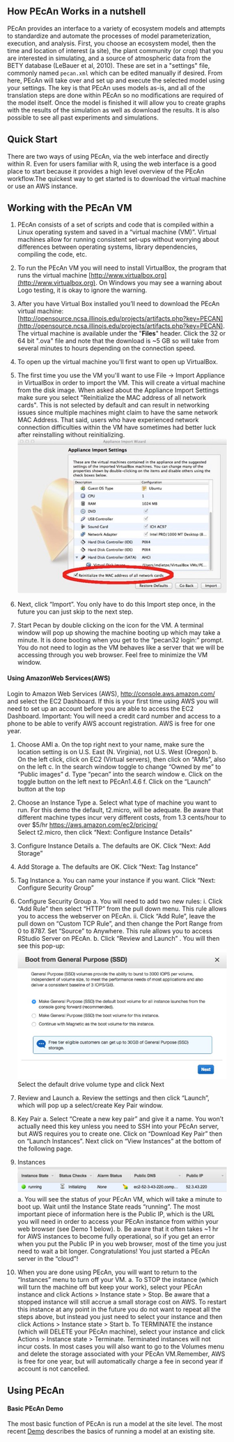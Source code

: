 ## How PEcAn Works in a nutshell

PEcAn provides an interface to a variety of ecosystem models and attempts to standardize and automate the processes of model parameterization, execution, and analysis. First, you choose an ecosystem model, then the time and location of interest (a site), the plant community (or crop) that you are interested in simulating, and a source of atmospheric data from the BETY database (LeBauer et al, 2010). These are set in a "settings" file, commonly named `pecan.xml` which can be edited manually if desired. From here, PEcAn will take over and set up and execute the selected model using your settings. The key is that PEcAn uses models as-is, and all of the translation steps are done within PEcAn so no modifications are required of the model itself. Once the model is finished it will allow you to create graphs with the results of the simulation as well as download the results. It is also possible to see all past experiments and simulations.


## Quick Start

There are two ways of using PEcAn, via the web interface and directly within R. Even for users familiar with R, using the web interface is a good place to start because it provides a high level overview of the PEcAn workflow.The quickest way to get started is to download the virtual machine or use an AWS instance.

## Working with the PEcAn VM

1.    PEcAn consists of a set of scripts and code that is compiled within a Linux operating system and saved in a “virtual machine (VM)”. Virtual machines allow for running consistent set-ups without worrying about differences between operating systems, library dependencies, compiling the code, etc. 

2.  To run the PEcAn VM you will need to install VirtualBox, the program that runs the virtual machine [http://www.virtualbox.org](http://www.virtualbox.org). On Windows you may see a warning about Logo testing, it is okay to ignore the warning. 

3.  After you have Virtual Box installed you’ll need to download the PEcAn virtual machine: [http://opensource.ncsa.illinois.edu/projects/artifacts.php?key=PECAN](http://opensource.ncsa.illinois.edu/projects/artifacts.php?key=PECAN). The virtual machine is available under the "**Files**" header. Click the 32 or 64 bit ".ova" file and note that the download is ~5 GB so will take from several minutes to hours depending on the connection speed.

4.	To open up the virtual machine you'll first want to open up VirtualBox. 

5. The first time you use the VM you'll want to use File → Import Appliance in VirtualBox in order to import the VM. This will create a virtual machine from the disk image. When asked about the Appliance Import Settings make sure you select "Reinitialize the MAC address of all network cards". This is not selected by default and can result in networking issues since multiple machines might claim to have the same network MAC Address. That said, users who have experienced network connection difficulties within the VM have sometimes had better luck after reinstalling without reinitializing.
  ![](../../pic1.jpg)
6.  Next, click “Import”. You only have to do this Import step once, in the future you can just skip to the next step. 	

7.	Start Pecan by double clicking on the icon for the VM. A terminal window will pop up showing the machine booting up which may take a minute. It is done booting when you get to the “pecan32 login:” prompt. You do not need to login as the VM behaves like a server that we will be accessing through you web browser. Feel free to minimize the VM window.

#### Using AmazonWeb Services(AWS)
Login to Amazon Web Services (AWS), http://console.aws.amazon.com/ and select the EC2 Dashboard. If this is your first time using AWS you will need to set up an account before you are able to access the EC2 Dashboard. Important: You will need a credit card number and access to a phone to be able to verify AWS account registration. AWS is free for one year.

1.    Choose AMI
  a.  On the top right next to your name, make sure the location setting is on U.S. East (N. Virginia), not U.S. West (Oregon)
  b.	On the left click, click on EC2 (Virtual servers), then click on “AMIs”, also on the left
  c.	In the search window toggle to change “Owned by me” to “Public images”
  d.	Type “pecan” into the search window
  e.	Click on the toggle button on the left next to PEcAn1.4.6
  f.	Click on the “Launch” button at the top
2.	Choose an Instance Type 
  a.	Select what type of machine you want to run. For this demo the default, t2.micro, will be adequate. Be aware that different machine types incur very different costs, from 1.3 cents/hour to over $5/hr https://aws.amazon.com/ec2/pricing/   
    Select t2.micro, then click “Next: Configure Instance Details”
3.	Configure Instance Details 
  a.	The defaults are OK. Click “Next: Add Storage”
4.	Add Storage 
  a.	The defaults are OK. Click “Next: Tag Instance”
5.	Tag Instance 
  a.	You can name your instance if you want. Click “Next: Configure Security Group”
6.	Configure Security Group
  a.	You will need to add two new rules:
    i.	Click “Add Rule” then select “HTTP” from the pull down menu. This rule allows you to access the webserver on PEcAn.
    ii.	Click “Add Rule”, leave the pull down on “Custom TCP Rule”, and then change the Port Range from 0 to 8787. Set “Source” to Anywhere. This rule allows you to access RStudio Server on PEcAn.
  b.	Click “Review and Launch”  . You will then see this pop-up: 
     ![](../../pic2.jpg)
Select the default drive volume type and click Next
7.    Review and Launch
  a.  Review the settings and then click “Launch”, which will pop up a select/create Key Pair window.
8.	Key Pair 
  a.	Select “Create a new key pair” and give it a name. You won’t actually need this key unless you need to SSH into your PEcAn server, but AWS requires you to create one. Click on “Download Key Pair” then on “Launch Instances”. Next click on “View Instances” at the bottom of the following page.
9.	Instances 
![](../../pic3.jpg)
  a.    You will see the status of your PEcAn VM, which will take a minute to boot up. Wait until the Instance State reads “running”. The most important piece of information here is the Public IP, which is the URL you will need in order to access your PEcAn instance from within your web browser (see Demo 1 below). 
  b.  Be aware that it often takes ~1 hr for AWS instances to become fully operational, so if you get an error when you put the Public IP in you web browser, most of the time you just need to wait a bit longer.
  Congratulations! You just started a PEcAn server in the “cloud”!

10.    When you are done using PEcAn, you will want to return to the “Instances” menu to turn off your VM.
  a.  To STOP the instance (which will turn the machine off but keep your work), select your PEcAn instance and click Actions > Instance state > Stop. Be aware that a stopped instance will still accrue a small storage cost on AWS. To restart this instance at any point in the future you do not want to repeat all the steps above, but instead you just need to select your instance and then click Actions > Instance state > Start
  b.	To TERMINATE the instance (which will DELETE your PEcAn machine), select your instance and click Actions > Instance state > Terminate. Terminated instances will not incur costs. In most cases you will also want to go to the Volumes menu and delete the storage associated with your PEcAn VM.Remember, AWS is free for one year, but will automatically charge a fee in second year if account is not cancelled.


## Using PEcAn

#### Basic PEcAn Demo
The most basic function of PEcAn is run a model at the site level. The most recent [Demo](http://pecanproject.github.io/tutorials.html) describes the basics of running a model at an existing site.